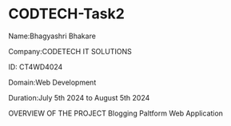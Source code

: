 # CODTECH-Task2
Name:Bhagyashri Bhakare

Company:CODETECH IT SOLUTIONS

ID: CT4WD4024

Domain:Web Development

Duration:July 5th 2024 to August 5th 2024

OVERVIEW OF THE PROJECT
Blogging Paltform Web Application

